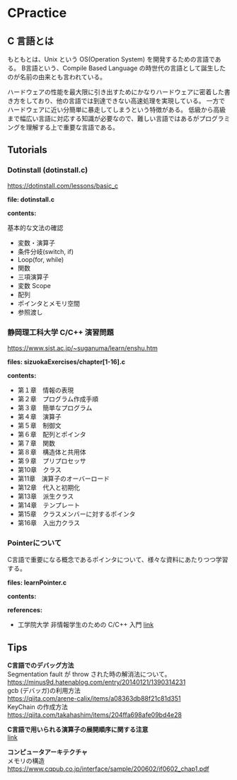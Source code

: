 # CPractice

## C 言語とは
もともとは、Unix という OS(Operation System) を開発するための言語である。
B言語という、Compile Based Language の時世代の言語として誕生したのが名前の由来とも言われている。

ハードウェアの性能を最大限に引き出すためにかなりハードウェアに密着した書き方をしており、他の言語では到達できない高速処理を実現している。
一方でハードウェアに近い分簡単に暴走してしまうという特徴がある。
低級から高級まで幅広い言語に対応する知識が必要なので、難しい言語ではあるがプログラミングを理解する上で重要な言語である。

## Tutorials

### Dotinstall (dotinstall.c)<br>
https://dotinstall.com/lessons/basic_c

**file: dotinstall.c**

**contents:**

基本的な文法の確認

- 変数・演算子
- 条件分岐(switch, if)
- Loop(for, while)
- 関数
- 三項演算子
- 変数 Scope
- 配列
- ポインタとメモリ空間
- 参照渡し

### 静岡理工科大学 C/C++ 演習問題
https://www.sist.ac.jp/~suganuma/learn/enshu.htm

**files: sizuokaExercises/chapter[1-16].c**

**contents:**

- 第１章　情報の表現
- 第２章　プログラム作成手順
- 第３章　簡単なプログラム
- 第４章　演算子
- 第５章　制御文
- 第６章　配列とポインタ
- 第７章　関数
- 第８章　構造体と共用体
- 第９章　プリプロセッサ
- 第10章　クラス
- 第11章　演算子のオーバーロード
- 第12章　代入と初期化
- 第13章　派生クラス
- 第14章　テンプレート
- 第15章　クラスメンバーに対するポインタ
- 第16章　入出力クラス


### Pointerについて

C言語で重要になる概念であるポインタについて、様々な資料にあたりつつ学習する。

**files: learnPointer.c**

**contents:**

**references:**
- 工学院大学 非情報学生のための C/C++ 入門 
[link](https://brain.cc.kogakuin.ac.jp/~kanamaru/lecture/prog1/index.html)


## Tips

**C言語でのデバッグ方法**<br>
Segmentation fault が throw された時の解消法について。<br>
https://minus9d.hatenablog.com/entry/20140121/1390314231<br>
gcb (デバッガ)の利用方法<br>
https://qiita.com/arene-calix/items/a08363db88f21c81d351<br>
KeyChain の作成方法<br>
https://qiita.com/takahashim/items/204ffa698afe09bd4e28

**C言語で用いられる演算子の展開順序に関する注意**<br> 
[link](https://brain.cc.kogakuin.ac.jp/~kanamaru/lecture/prog1/04-02.html)

**コンピュータアーキテクチャ**<br>
メモリの構造 https://www.cqpub.co.jp/interface/sample/200602/if0602_chap1.pdf

